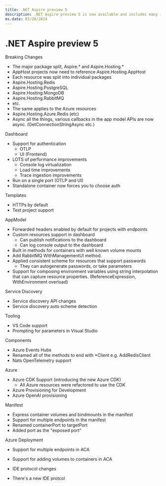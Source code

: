 ```yaml
---
title: .NET Aspire preview 5
description: .NET Aspire preview 5 is now available and includes many improvements and new capabilities
ms.date: 03/28/2024
---
```


# .NET Aspire preview 5

Breaking Changes
- The major package split, Aspire.* and Aspire.Hosting.*
- AppHost projects now need to reference Aspire.Hosting.AppHost
- Each resource was split into individual packages
 - Aspire.Hosting.Redis
 - Aspire.Hosting.PostgreSQL
 - Aspire.Hosting.MongoDB
 - Aspire.Hosting.RabbitMQ 
 - etc.
- The same applies to the Azure resources
 - Aspire.Hosting.Azure.Redis (etc)
- Async all the things, various callbacks in the app model APIs
are now async. (GetConnectionStringAsync etc.)

Dashboard
- Support for authentication 
  - OTLP
  - UI (Frontend)
- LOTS of performance improvements
   - Console log virtualization
   - Load time improvements
   - Trace ingestion improvements
- Run on a single port (OTLP and UI)
- Standalone container now forces you to choose auth

Templates
- HTTPs by default
- Test project support

AppModel
- Forwarded headers enabled by default for projects with endpoints
- Custom resources support in dashboard
  - Can publish notifications to the dashboard
  - Can log console output to the dashboard
- Built in methods for containers with well known volume mounts
- Add RabbitMQ WithManagementUI method.
- Applied consistent scheme for resources that support passwords
  - They can autogenerate passwords, or take parameters
- Support for composing environment variables using string interpolation
that can capture resource properties. (ReferenceExpression, WithEnvironment overload)


Service Discovery
- Service discovery API changes
- Service discovery auto scheme detection

Tooling
- VS Code support
- Prompting for parameters in Visual Studio

Components
- Azure Events Hubs
- Renamed all of the methods to end with *Client e.g. AddRedisClient
- Nats OpenTelemetry support

Azure
- Azure CDK Support (introducing the new Azure CDK)
  - All Azure resources were refactored to use the CDK
- Azure Provisioning for Development
- Azure OpenAI provisioning

Manifest
- Express container volumes and bindmounts in the manifest
- Support for multiple endpoints in the manifest
- Renamed containerPort to targetPort
- Added port as the "exposed port"

Azure Deployment
- Support for multiple endpoints in ACA
- Support for adding volumes to containers in ACA

- IDE protocol changes
 - There's a new IDE protcol
